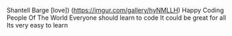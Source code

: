 Shantell Barge 
[love])
(https://imgur.com/gallery/hyNMLLH)
Happy Coding People Of The World
Everyone should learn to code
It could be great for all
Its very easy to learn 
